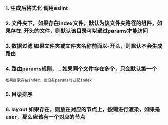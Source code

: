 ### 1. 生成后格式化  调用eslint
### 2. 文件夹下，如果存在index文件，默认为该文件夹路径的组件，如果存在_开头的文件，则默认该目录可以通过params才能访问
### 3. 数据过滤 如果文件夹或文件夹名称前面以-开头，则默认不会生成路由
### 4. 路由params规则， _  如果同个文件存在多个，只会默认第一个  
    如果目录存在index，则没有params时匹配index
### 5. 目录排序
### 6. layout  如果存在，则放在对应的节点上，按需进行渲染，如果是user，那么应该有一个对应的节点
